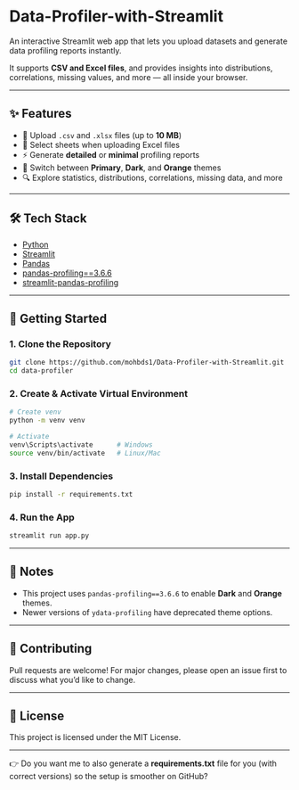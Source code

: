# Data-Profiler-with-Streamlit
An interactive Streamlit web app that lets you upload datasets and generate data profiling reports instantly.

It supports **CSV and Excel files**, and provides insights into distributions, correlations, missing values, and more — all inside your browser.

---

## ✨ Features

* 📂 Upload `.csv` and `.xlsx` files (up to **10 MB**)
* 📑 Select sheets when uploading Excel files
* ⚡ Generate **detailed** or **minimal** profiling reports
* 🎨 Switch between **Primary**, **Dark**, and **Orange** themes
* 🔍 Explore statistics, distributions, correlations, missing data, and more

---

## 🛠 Tech Stack

* [Python](https://www.python.org/)
* [Streamlit](https://streamlit.io/)
* [Pandas](https://pandas.pydata.org/)
* [pandas-profiling==3.6.6](https://github.com/ydataai/pandas-profiling)
* [streamlit-pandas-profiling](https://github.com/pablocFonseca/streamlit-pandas-profiling)

---

## 🚀 Getting Started

### 1. Clone the Repository

```bash
git clone https://github.com/mohbds1/Data-Profiler-with-Streamlit.git
cd data-profiler
```

### 2. Create & Activate Virtual Environment

```bash
# Create venv
python -m venv venv

# Activate
venv\Scripts\activate      # Windows
source venv/bin/activate   # Linux/Mac
```

### 3. Install Dependencies

```bash
pip install -r requirements.txt
```

### 4. Run the App

```bash
streamlit run app.py
```


---

## 📌 Notes

* This project uses `pandas-profiling==3.6.6` to enable **Dark** and **Orange** themes.
* Newer versions of `ydata-profiling` have deprecated theme options.

---

## 🤝 Contributing

Pull requests are welcome! For major changes, please open an issue first to discuss what you’d like to change.

---

## 📜 License

This project is licensed under the MIT License.

---

👉 Do you want me to also generate a **requirements.txt** file for you (with correct versions) so the setup is smoother on GitHub?


